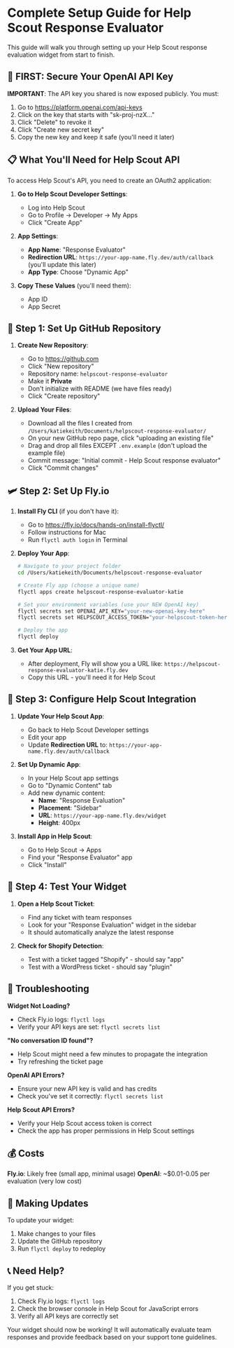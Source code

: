 # Complete Setup Guide for Help Scout Response Evaluator

This guide will walk you through setting up your Help Scout response evaluation widget from start to finish.

## 🔐 FIRST: Secure Your OpenAI API Key

**IMPORTANT**: The API key you shared is now exposed publicly. You must:

1. Go to https://platform.openai.com/api-keys
2. Click on the key that starts with "sk-proj-nzX..."
3. Click "Delete" to revoke it
4. Click "Create new secret key"
5. Copy the new key and keep it safe (you'll need it later)

## 📋 What You'll Need for Help Scout API

To access Help Scout's API, you need to create an OAuth2 application:

1. **Go to Help Scout Developer Settings**:
   - Log into Help Scout
   - Go to Profile → Developer → My Apps
   - Click "Create App"

2. **App Settings**:
   - **App Name**: "Response Evaluator"
   - **Redirection URL**: `https://your-app-name.fly.dev/auth/callback` (you'll update this later)
   - **App Type**: Choose "Dynamic App"

3. **Copy These Values** (you'll need them):
   - App ID
   - App Secret

## 🚀 Step 1: Set Up GitHub Repository

1. **Create New Repository**:
   - Go to https://github.com
   - Click "New repository"
   - Repository name: `helpscout-response-evaluator`
   - Make it **Private**
   - Don't initialize with README (we have files ready)
   - Click "Create repository"

2. **Upload Your Files**:
   - Download all the files I created from `/Users/katiekeith/Documents/helpscout-response-evaluator/`
   - On your new GitHub repo page, click "uploading an existing file"
   - Drag and drop all files EXCEPT `.env.example` (don't upload the example file)
   - Commit message: "Initial commit - Help Scout response evaluator"
   - Click "Commit changes"

## 🛩️ Step 2: Set Up Fly.io

1. **Install Fly CLI** (if you don't have it):
   - Go to https://fly.io/docs/hands-on/install-flyctl/
   - Follow instructions for Mac
   - Run `flyctl auth login` in Terminal

2. **Deploy Your App**:
   ```bash
   # Navigate to your project folder
   cd /Users/katiekeith/Documents/helpscout-response-evaluator
   
   # Create Fly app (choose a unique name)
   flyctl apps create helpscout-response-evaluator-katie
   
   # Set your environment variables (use your NEW OpenAI key)
   flyctl secrets set OPENAI_API_KEY="your-new-openai-key-here"
   flyctl secrets set HELPSCOUT_ACCESS_TOKEN="your-helpscout-token-here"
   
   # Deploy the app
   flyctl deploy
   ```

3. **Get Your App URL**:
   - After deployment, Fly will show you a URL like: `https://helpscout-response-evaluator-katie.fly.dev`
   - Copy this URL - you'll need it for Help Scout

## 🎯 Step 3: Configure Help Scout Integration

1. **Update Your Help Scout App**:
   - Go back to Help Scout Developer settings
   - Edit your app
   - Update **Redirection URL** to: `https://your-app-name.fly.dev/auth/callback`

2. **Set Up Dynamic App**:
   - In your Help Scout app settings
   - Go to "Dynamic Content" tab
   - Add new dynamic content:
     - **Name**: "Response Evaluation"
     - **Placement**: "Sidebar"
     - **URL**: `https://your-app-name.fly.dev/widget`
     - **Height**: 400px

3. **Install App in Help Scout**:
   - Go to Help Scout → Apps
   - Find your "Response Evaluator" app
   - Click "Install"

## 🧪 Step 4: Test Your Widget

1. **Open a Help Scout Ticket**:
   - Find any ticket with team responses
   - Look for your "Response Evaluation" widget in the sidebar
   - It should automatically analyze the latest response

2. **Check for Shopify Detection**:
   - Test with a ticket tagged "Shopify" - should say "app"
   - Test with a WordPress ticket - should say "plugin"

## 🔧 Troubleshooting

**Widget Not Loading?**
- Check Fly.io logs: `flyctl logs`
- Verify your API keys are set: `flyctl secrets list`

**"No conversation ID found"?**
- Help Scout might need a few minutes to propagate the integration
- Try refreshing the ticket page

**OpenAI API Errors?**
- Ensure your new API key is valid and has credits
- Check you've set it correctly: `flyctl secrets list`

**Help Scout API Errors?**
- Verify your Help Scout access token is correct
- Check the app has proper permissions in Help Scout settings

## 💰 Costs

**Fly.io**: Likely free (small app, minimal usage)
**OpenAI**: ~$0.01-0.05 per evaluation (very low cost)

## 🔄 Making Updates

To update your widget:
1. Make changes to your files
2. Update the GitHub repository
3. Run `flyctl deploy` to redeploy

## 📞 Need Help?

If you get stuck:
1. Check Fly.io logs: `flyctl logs`
2. Check the browser console in Help Scout for JavaScript errors
3. Verify all API keys are correctly set

Your widget should now be working! It will automatically evaluate team responses and provide feedback based on your support tone guidelines.